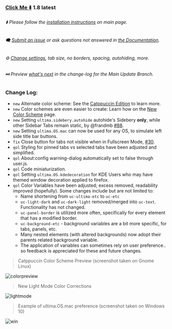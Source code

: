 ### [Click Me ⬇️](https://github.com/soulhotel/FF-ULTIMA/releases/download/1.8/ffultima1.8.zip) 1.8 latest

###### ⬇️ Please follow the [installation instructions](https://github.com/soulhotel/FF-ULTIMA#installation) on main page.

###### 🗨️ [Submit an issue](https://github.com/soulhotel/FF-ULTIMA/issues/new/choose) or ask questions not answered in [the Documentation](https://github.com/soulhotel/FF-ULTIMA/tree/main/doc).

###### ⚙️ [Change settings](https://github.com/soulhotel/FF-ULTIMA/blob/main/doc/Modification.md), tab size, no borders, spacing, autohiding, more.

###### ⏭️ Preview [*what's next*](https://github.com/soulhotel/FF-ULTIMA/blob/main.update.branch/doc/change-log.md) in the change-log for the Main Update Branch.


### Change Log:
- `new` Alternate color scheme: See the [Catppuccin Edition](https://github.com/soulhotel/FF-ULTIMA/tree/main/theme/color-schemes/catppuccin) to learn more.
- `new` Color schemes are even easier to create: Learn how on the [New Color Scheme](https://github.com/soulhotel/FF-ULTIMA/blob/main/doc/New-Color-scheme.md) page.
- `new` Setting `ultima.sidebery.autohide` autohide's Sidebery **only**, while other Sidebar Tabs remain static, by @frandmb [#88](https://github.com/soulhotel/FF-ULTIMA/pull/88).
- `new` Setting `ultima.OS.mac` can now be used for any OS, to simulate left side title bar buttons.
- `fix` Close button for tabs not visible when in Fullscreen Mode, [#30](https://github.com/soulhotel/FF-ULTIMA/issues/30).
- `qol` Styling for pinned tabs vs selected tabs have been adjusted and simplified.
- `qol` About:config warning-dialog automatically set to false through user.js.
- `qol` Code miniaturization.
- `qol` Setting `ultima.OS.kdedecoration` for KDE Users who may have themed window decoration applied to firefox.
- `qol` Color Variables have been adjusted; excess removed, readability improved (hopefully). Some changes include but are not limited to:
  - Name shortening from `uc-ultima-etc` to `uc-etc`
  - `uc-light-dark` and `uc-dark-light` removed/merged into `uc-text`. Functionality has not changed.
  - `uc-panel-border` is utilized more often, specifically for every element that has a modified border.
  - `uc-background-etc` - background variables are a bit more specific, for tabs, panels, etc.
  - Many nested elements (with altered backgrounds) now adopt their parents related background variable.
  - The application of variables can sometimes rely on user preference.. so feedback is appreciated for these and future changes.


> Catppuccin Color Scheme Preview (screenshot taken on Gnome Linux)

![colorpreview](https://github.com/soulhotel/FF-ULTIMA/assets/155501797/5695ac7e-2e65-4256-b430-176271851e95)

> New Light Mode Color Corrections

![lightmode](https://github.com/soulhotel/FF-ULTIMA/assets/155501797/87b6c813-a824-49b1-9038-c64514178d72)

> Example of ultima.OS.mac preference (screenshot taken on Windows 10)

![win](https://github.com/soulhotel/FF-ULTIMA/assets/155501797/d7c92728-8e60-4cac-88ec-de95ea560428)



